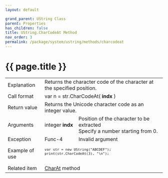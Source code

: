 ```yaml
---
layout: default

grand_parent: UString Class
parent: Properties
has_children: false
title: UString.CharCodeAt Method
nav_order: 3
permalink: /package/system/ustring/methods/charcodeat
---
```

# {{ page.title }}

<table>
  <tr>
    <td>Explanation</td>
    <td colspan="2">Returns the character code of the character at the specified position.</td>
  </tr>
  <tr>
    <td>Call format</td>
    <td colspan="2">var n = str.CharCodeAt( <b>indx</b> )</td>
  </tr>
  <tr>
    <td>Return value</td>
    <td colspan="2">Returns the Unicode character code as an integer value.</td>
  </tr>  
  <tr>
    <td>Arguments</td>
    <td>integer <b>indx</b></td>
    <td>Position of the character to be extracted<br>Specify a number starting from 0.</td>
  </tr>
  <tr>
    <td>Exception</td>
    <td>Func-4</td>
    <td>Invalid argument</td>
  </tr>
  <tr>
    <td>Example of use</td>
    <td colspan="2"><code><pre>
var str = new UString("ABCDEF");
print(str.CharCodeAt(3), "\n");
    </pre></code></td>
  </tr>
  <tr>
    <td>Related item</td>
    <td colspan="2"><a href="/package/system/ustring/methods/charat">CharAt</a> method</td>
  </tr>
</table>